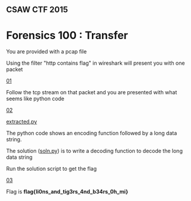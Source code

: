 ## CSAW CTF 2015
# Forensics 100 : Transfer

You are provided with a pcap file

Using the filter "http contains flag" in wireshark will present you with one packet

[01](img/01.png)

Follow the tcp stream on that packet and you are presented with what seems like python code

[02](img/02.png)

[extracted.py](extracted.py)

The python code shows an encoding function followed by a long data string.

The solution ([soln.py](soln.py)) is to write a decoding function to decode the long data string

Run the solution script to get the flag

[03](img/03.png)

Flag is **flag{li0ns_and_tig3rs_4nd_b34rs_0h_mi}**
